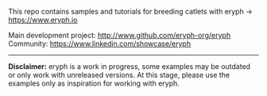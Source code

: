 This repo contains samples and tutorials for breeding catlets with eryph -> https://www.eryph.io

Main development project: http://www.github.com/eryph-org/eryph  
Community: https://www.linkedin.com/showcase/eryph

----

**Disclaimer:** eryph is a work in progress, some examples may be outdated or only work with unreleased versions. At this stage, please use the examples only as inspiration for working with eryph.
